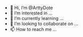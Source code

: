- 👋 Hi, I’m @ArttyDote
- 👀 I’m interested in ...
- 🌱 I’m currently learning ...
- 💞️ I’m looking to collaborate on ...
- 📫 How to reach me ...

<!---
ArttyDote/ArttyDote is a ✨ special ✨ repository because its `README.md` (this file) appears on your GitHub profile.
You can click the Preview link to take a look at your changes.
--->
